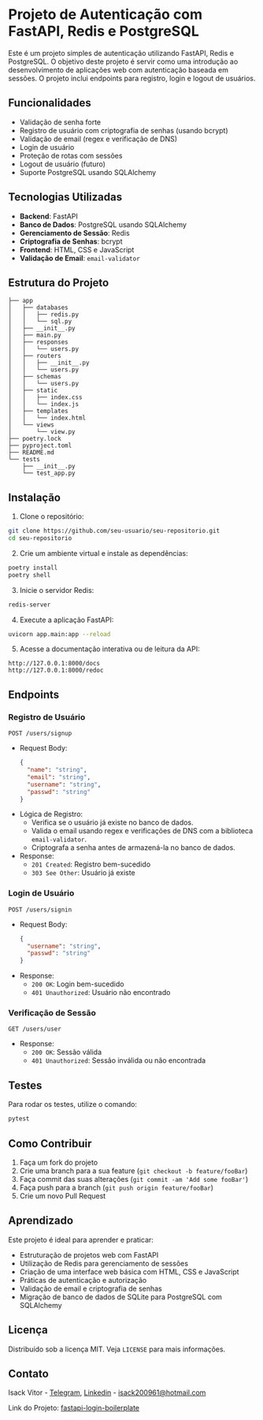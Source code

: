 
# Projeto de Autenticação com FastAPI, Redis e PostgreSQL

Este é um projeto simples de autenticação utilizando FastAPI, Redis e PostgreSQL. O objetivo deste projeto é servir como uma introdução ao desenvolvimento de aplicações web com autenticação baseada em sessões. O projeto inclui endpoints para registro, login e logout de usuários.

## Funcionalidades
- Validação de senha forte
- Registro de usuário com criptografia de senhas (usando bcrypt)
- Validação de email (regex e verificação de DNS)
- Login de usuário
- Proteção de rotas com sessões
- Logout de usuário (futuro)
- Suporte PostgreSQL usando SQLAlchemy

## Tecnologias Utilizadas

- **Backend**: FastAPI
- **Banco de Dados**: PostgreSQL usando SQLAlchemy
- **Gerenciamento de Sessão**: Redis
- **Criptografia de Senhas**: bcrypt
- **Frontend**: HTML, CSS e JavaScript
- **Validação de Email**: `email-validator`

## Estrutura do Projeto

```
├── app
│   ├── databases
│   │   ├── redis.py
│   │   └── sql.py
│   ├── __init__.py
│   ├── main.py
│   ├── responses
│   │   └── users.py
│   ├── routers
│   │   ├── __init__.py
│   │   └── users.py
│   ├── schemas
│   │   └── users.py
│   ├── static
│   │   ├── index.css
│   │   └── index.js
│   ├── templates
│   │   └── index.html
│   └── views
│       └── view.py
├── poetry.lock
├── pyproject.toml
├── README.md
└── tests
    ├── __init__.py
    └── test_app.py
```

## Instalação

1. Clone o repositório:

```bash
git clone https://github.com/seu-usuario/seu-repositorio.git
cd seu-repositorio
```

2. Crie um ambiente virtual e instale as dependências:

```bash
poetry install
poetry shell
```

3. Inicie o servidor Redis:

```bash
redis-server

```

4. Execute a aplicação FastAPI:

```bash
uvicorn app.main:app --reload
```

5. Acesse a documentação interativa ou de leitura da API:

```
http://127.0.0.1:8000/docs
http://127.0.0.1:8000/redoc

```

## Endpoints

### Registro de Usuário

`POST /users/signup`

- Request Body: 
  ```json
  {
    "name": "string",
    "email": "string",
    "username": "string",
    "passwd": "string"
  }
  ```
- Lógica de Registro:
  - Verifica se o usuário já existe no banco de dados.
  - Valida o email usando regex e verificações de DNS com a biblioteca `email-validator`.
  - Criptografa a senha antes de armazená-la no banco de dados.
- Response:
  - `201 Created`: Registro bem-sucedido
  - `303 See Other`: Usuário já existe

### Login de Usuário

`POST /users/signin`

- Request Body:
  ```json
  {
    "username": "string",
    "passwd": "string"
  }
  ```
- Response:
  - `200 OK`: Login bem-sucedido
  - `401 Unauthorized`: Usuário não encontrado

### Verificação de Sessão

`GET /users/user`

- Response:
  - `200 OK`: Sessão válida
  - `401 Unauthorized`: Sessão inválida ou não encontrada

## Testes

Para rodar os testes, utilize o comando:

```bash
pytest
```

## Como Contribuir

1. Faça um fork do projeto
2. Crie uma branch para a sua feature (`git checkout -b feature/fooBar`)
3. Faça commit das suas alterações (`git commit -am 'Add some fooBar'`)
4. Faça push para a branch (`git push origin feature/fooBar`)
5. Crie um novo Pull Request

## Aprendizado

Este projeto é ideal para aprender e praticar:

- Estruturação de projetos web com FastAPI
- Utilização de Redis para gerenciamento de sessões
- Criação de uma interface web básica com HTML, CSS e JavaScript
- Práticas de autenticação e autorização
- Validação de email e criptografia de senhas
- Migração de banco de dados de SQLite para PostgreSQL com SQLAlchemy

## Licença

Distribuído sob a licença MIT. Veja `LICENSE` para mais informações.

## Contato

Isack Vitor - [Telegram](https://t.me/lzaacFoster), [Linkedin](https://www.linkedin.com/in/isack-foster/) - isack200961@hotmail.com

Link do Projeto: [fastapi-login-boilerplate](https://github.com/Isaac-Foster/fastapi-login-boilerplate)
